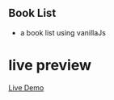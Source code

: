 ## Book List

- a book list using vanillaJs

# live preview

[Live Demo](https://ann-glitch.github.io/bookList/)
